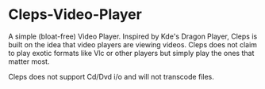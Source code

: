 Cleps-Video-Player
==================

A simple (bloat-free) Video Player. Inspired by Kde's Dragon Player, Cleps is built on the idea that video players are viewing videos. Cleps does not claim to play exotic formats like Vlc or other players but simply play the ones that matter most. 

Cleps does not support Cd/Dvd i/o and will not transcode files. 

